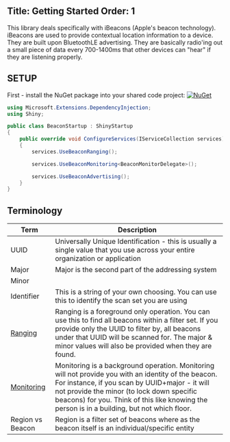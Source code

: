 Title: Getting Started
Order: 1
---

This library deals specifically with iBeacons (Apple's beacon technology).  iBeacons are used to provide contextual location information to a device.  They are built upon BluetoothLE advertising.  They are basically radio'ing out a small piece of data every 700-1400ms that other devices can "hear" if they are listening properly. 

## SETUP

First - install the NuGet package into your shared code project: [![NuGet](https://img.shields.io/nuget/v/Shiny.Beacons.svg?maxAge=2592000)](https://www.nuget.org/packages/Shiny.Beacons/)

```cs
using Microsoft.Extensions.DependencyInjection;
using Shiny;

public class BeaconStartup : ShinyStartup
{
    public override void ConfigureServices(IServiceCollection services)
    {
        services.UseBeaconRanging();

        services.UseBeaconMonitoring<BeaconMonitorDelegate>();

        services.UseBeaconAdvertising();
    }
}

```


## Terminology
|Term|Description|
|----|-----------|
|UUID|Universally Unique Identification - this is usually a single value that you use across your entire organization or application
|Major|Major is the second part of the addressing system
|Minor|
|Identifier|This is a string of your own choosing.  You can use this to identify the scan set you are using
|[Ranging](ranging)|Ranging is a foreground only operation.  You can use this to find all beacons within a filter set.  If you provide only the UUID to filter by, all beacons under that UUID will be scanned for.  The major & minor values will also be provided when they are found.
|[Monitoring](monitoring)|Monitoring is a background operation.  Monitoring will not provide you with an identity of the beacon.  For instance, if you scan by UUID+major - it will not provide the minor (to lock down specific beacons) for you.  Think of this like knowing the person is in a building, but not which floor.
|Region vs Beacon|Region is a filter set of beacons where as the beacon itself is an individual/specific entity


